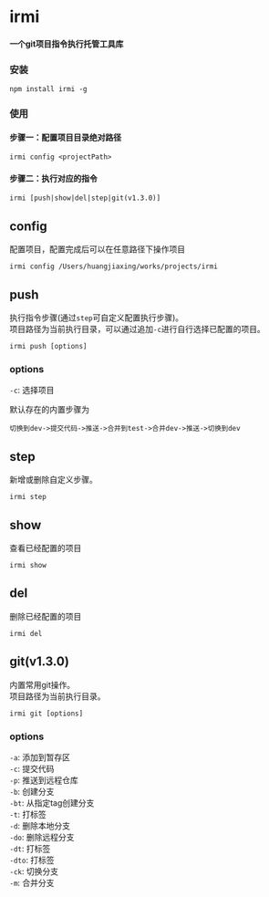# irmi
#### 一个git项目指令执行托管工具库

### 安装
```shell script
npm install irmi -g
```

### 使用
#### 步骤一：配置项目目录绝对路径
````shell script
irmi config <projectPath>
````
#### 步骤二：执行对应的指令
````shell script
irmi [push|show|del|step|git(v1.3.0)]
````

## config
配置项目，配置完成后可以在任意路径下操作项目
````
irmi config /Users/huangjiaxing/works/projects/irmi
````

## push
执行指令步骤(通过`step`可自定义配置执行步骤)。  
项目路径为当前执行目录，可以通过追加`-c`进行自行选择已配置的项目。
````
irmi push [options]
````
### options
`-c`: 选择项目  

默认存在的内置步骤为  
```
切换到dev->提交代码->推送->合并到test->合并dev->推送->切换到dev
```

## step
新增或删除自定义步骤。
````
irmi step
````

## show
查看已经配置的项目
````
irmi show
````

## del
删除已经配置的项目
````
irmi del
````

## git(v1.3.0)
内置常用git操作。  
项目路径为当前执行目录。
````
irmi git [options]
````

### options
`-a`: 添加到暂存区  
`-c`: 提交代码  
`-p`: 推送到远程仓库  
`-b`: 创建分支  
`-bt`: 从指定tag创建分支  
`-t`: 打标签  
`-d`: 删除本地分支  
`-do`: 删除远程分支  
`-dt`: 打标签  
`-dto`: 打标签  
`-ck`: 切换分支  
`-m`: 合并分支  

